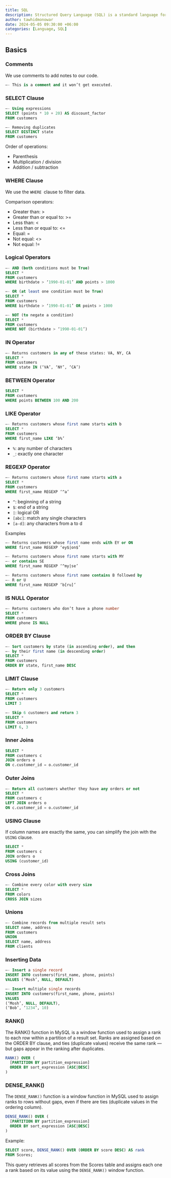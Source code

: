```yaml
---
title: SQL
description: Structured Query Language (SQL) is a standard language for storing, manipulating and retrieving data in relational databases. 
author: tawhidmonowar
date: 2024-05-05 09:30:00 +06:00
categories: [Language, SQL]
---
```


## Basics

### Comments

We use comments to add notes to our code.

```sql
—- This is a comment and it won’t get executed.
```

### SELECT Clause

```sql
—- Using expressions
SELECT (points * 10 + 20) AS discount_factor
FROM customers

—- Removing duplicates
SELECT DISTINCT state
FROM customers
```
Order of operations:
- Parenthesis
- Multiplication / division
- Addition / subtraction

### WHERE Clause

We use the `WHERE `clause to filter data.

Comparison operators:
- Greater than: >
- Greater than or equal to: >=
- Less than: <
- Less than or equal to: <=
- Equal: =
- Not equal: <>
- Not equal: !=

### Logical Operators

```sql
—- AND (both conditions must be True)
SELECT *
FROM customers
WHERE birthdate > ‘1990-01-01’ AND points > 1000

—- OR (at least one condition must be True)
SELECT *
FROM customers
WHERE birthdate > ‘1990-01-01’ OR points > 1000

—- NOT (to negate a condition)
SELECT *
FROM customers
WHERE NOT (birthdate > ‘1990-01-01’)
```

### IN Operator

```sql
—- Returns customers in any of these states: VA, NY, CA
SELECT *
FROM customers
WHERE state IN (‘VA’, ‘NY’, ‘CA’)
```

### BETWEEN Operator

```sql
SELECT *
FROM customers
WHERE points BETWEEN 100 AND 200
```


### LIKE Operator

```sql
—- Returns customers whose first name starts with b
SELECT *
FROM customers
WHERE first_name LIKE ‘b%’
```
- `%`: any number of characters
- `_`: exactly one character

### REGEXP Operator

```sql
—- Returns customers whose first name starts with a
SELECT *
FROM customers
WHERE first_name REGEXP ‘^a’
```
- `^`: beginning of a string
- `$`: end of a string
- `|`: logical OR
- `[abc]`: match any single characters
- `[a-d]`: any characters from a to d

Examples

```sql
—- Returns customers whose first name ends with EY or ON
WHERE first_name REGEXP ‘ey$|on$’

—- Returns customers whose first name starts with MY
—- or contains SE
WHERE first_name REGEXP ‘^my|se’

—- Returns customers whose first name contains B followed by
—- R or U
WHERE first_name REGEXP ‘b[ru]’
```

### IS NULL Operator

```sql
—- Returns customers who don’t have a phone number
SELECT *
FROM customers
WHERE phone IS NULL
```

### ORDER BY Clause

```sql
—- Sort customers by state (in ascending order), and then
—- by their first name (in descending order)
SELECT *
FROM customers
ORDER BY state, first_name DESC
```

### LIMIT Clause

```sql 
—- Return only 3 customers
SELECT *
FROM customers
LIMIT 3

—- Skip 6 customers and return 3
SELECT *
FROM customers
LIMIT 6, 3
```

### Inner Joins

```sql
SELECT *
FROM customers c
JOIN orders o
ON c.customer_id = o.customer_id
```

### Outer Joins

```sql
—- Return all customers whether they have any orders or not
SELECT *
FROM customers c
LEFT JOIN orders o
ON c.customer_id = o.customer_id
```
### USING Clause

If column names are exactly the same, you can simplify the join with the `USING` clause.

```sql
SELECT *
FROM customers c
JOIN orders o
USING (customer_id)
```

### Cross Joins

```sql
—- Combine every color with every size
SELECT *
FROM colors
CROSS JOIN sizes
```

### Unions

```sql
—- Combine records from multiple result sets
SELECT name, address
FROM customers
UNION
SELECT name, address
FROM clients
```

### Inserting Data

```sql
—- Insert a single record
INSERT INTO customers(first_name, phone, points)
VALUES (‘Mosh’, NULL, DEFAULT)

—- Insert multiple single records
INSERT INTO customers(first_name, phone, points)
VALUES
(‘Mosh’, NULL, DEFAULT),
(‘Bob’, ‘1234’, 10)
```

### RANK()

The RANK() function in MySQL is a window function used to assign a rank to each row within a partition of a result set. Ranks are assigned based on the ORDER BY clause, and ties (duplicate values) receive the same rank — but gaps appear in the ranking after duplicates.

```sql
RANK() OVER (
  [PARTITION BY partition_expression]
  ORDER BY sort_expression [ASC|DESC]
)
```

### DENSE_RANK() 

The `DENSE_RANK()` function is a window function in MySQL used to assign ranks to rows without gaps, even if there are ties (duplicate values in the ordering column).

```sql
DENSE_RANK() OVER (
  [PARTITION BY partition_expression]
  ORDER BY sort_expression [ASC|DESC]
)
```
Example:

```sql
SELECT score, DENSE_RANK() OVER (ORDER BY score DESC) AS rank
FROM Scores;
```

This query retrieves all scores from the Scores table and assigns each one a rank based on its value using the `DENSE_RANK()` window function.

